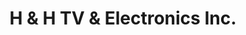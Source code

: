 ---
title: "H & H TV & Electronics Inc."
url: /saint-louis-park/h-and-h-tv-and-electronics-inc/
shop: shop
---